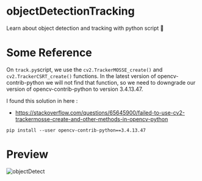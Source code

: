 # objectDetectionTracking
Learn about object detection and tracking with python script 👀

# Some Reference

On `track.py`script, we use the `cv2.TrackerMOSSE_create()` and `cv2.TrackerCSRT_create()` functions. In the latest version of opencv-contrib-python we will not find that function, so we need to downgrade our version of opencv-contrib-python to version 3.4.13.47.

I found this solution in here : 
- https://stackoverflow.com/questions/65645900/failed-to-use-cv2-trackermosse-create-and-other-methods-in-opencv-python

```
pip install --user opencv-contrib-python==3.4.13.47
```

# Preview

![objectDetect](https://user-images.githubusercontent.com/99522867/165229017-6279a02b-5e14-4949-8dec-4583d85514c5.gif)
